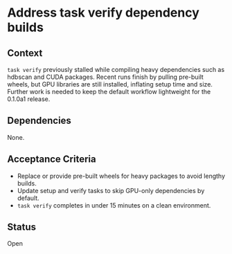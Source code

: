 # Address task verify dependency builds

## Context
`task verify` previously stalled while compiling heavy dependencies such as
hdbscan and CUDA packages. Recent runs finish by pulling pre-built wheels, but
GPU libraries are still installed, inflating setup time and size. Further work is
needed to keep the default workflow lightweight for the 0.1.0a1 release.

## Dependencies

None.

## Acceptance Criteria
- Replace or provide pre-built wheels for heavy packages to avoid lengthy
  builds.
- Update setup and verify tasks to skip GPU-only dependencies by default.
- `task verify` completes in under 15 minutes on a clean environment.

## Status
Open
